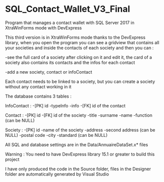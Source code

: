 # SQL_Contact_Wallet_V3_Final
Program that manages a contact wallet with SQL Server 2017 in XtraWinForms mode with DevExpress

This third version is in XtraWinForms mode thanks to the DevExpress library, when you open the program you can see a gridview that 
contains all your societies and inside the contacts of each society and then you can :

-see the full card of a society after clicking on it and edit it, the card of a society also contains its contacts and the infos for each 
contact

-add a new society, contact or infoContact

Each contact needs to be linked to a society, but you can create a society without any contact working in it

The database contains 3 tables :

InfoContact : -[PK] id -typeInfo -info -[FK] id of the contact

Contact : -[PK] id -[FK] id of the society -title -surname -name -function (can be NULL)

Society : -[PK] id -name of the society -address -second address (can be NULL) -postal code -city -standard (can be NULL)

All SQL and database settings are in the Data/AnnuaireDataSet.x* files

Warning : You need to have DevExpress library 15.1 or greater to build this project

I have only produced the code in the Source folder, files in the Designer folder are automatically generated by Visual Studio
